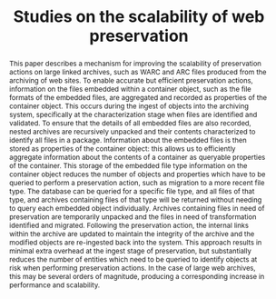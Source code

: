 ---
abstract: 'This paper describes a mechanism for improving the scalability of preservation
  actions on large linked archives, such as WARC and ARC files produced from the archiving
  of web sites.

  To enable accurate but efficient preservation actions, information on the files
  embedded within a container object, such as the file formats of the embedded files,
  are aggregated and recorded as properties of the container object. This occurs during
  the ingest of objects into the archiving system, specifically at the characterization
  stage when files are identified and validated. To ensure that the details of all
  embedded files are also recorded, nested archives are recursively unpacked and their
  contents characterized to identify all files in a package. Information about the
  embedded files is then stored as properties of the container object: this allows
  us to efficiently aggregate information about the contents of a container as queryable
  properties of the container.

  This storage of the embedded file type information on the container object reduces
  the number of objects and properties which have to be queried to perform a preservation
  action, such as migration to a more recent file type. The database can be queried
  for a specific file type, and all files of that type, and archives containing files
  of that type will be returned without needing to query each embedded object individually.

  Archives containing files in need of preservation are temporarily unpacked and the
  files in need of transformation identified and migrated. Following the preservation
  action, the internal links within the archive are updated to maintain the integrity
  of the archive and the modified objects are re-ingested back into the system.

  This approach results in minimal extra overhead at the ingest stage of preservation,
  but substantially reduces the number of entities which need to be queried to identify
  objects at risk when

  performing preservation actions. In the case of large web archives, this may be
  several orders of magnitude, producing a corresponding increase in performance and
  scalability.'
creators:
- Blevins, Rory
- Patel, Ismail
- O'Sullivan, Jack
- Hunter, Ashley
- Sharpe, Robert
- Sinclair, Pauline
date: null
document_url: https://services.phaidra.univie.ac.at/api/object/o:378060/download
grand_parent: iPRES
institutions: []
keywords:
- scalability
- web archiving
- characterization
- lisbon
landing_page_url: https://phaidra.univie.ac.at/o:378060
language: eng
layout: publication
license: CC BY-SA 2.0 AT
notes_url: null
parent: iPRES 2013
presentation_url: null
publication_type: paper
size: 447142
source_name: iPRES
title: Studies on the scalability of web preservation
year: 2013
---